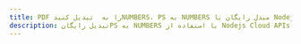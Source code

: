 ---title: PDF را به  تبدیل کنیدNUMBERS، PS به NUMBERS مبدل رایگان یا Nodejs SDKdescription: تبدیل رایگانPS به NUMBERS با استفاده از Nodejs Cloud APIs & SDK همچنین اسناد PDF را در Cloud ایجاد، ویرایش و رندر کنید.---